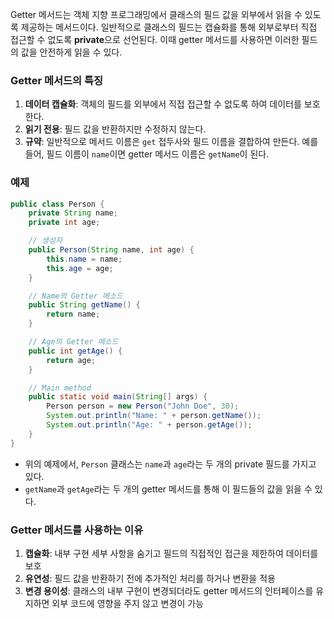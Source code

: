 Getter 메서드는 객체 지향 프로그래밍에서 클래스의 필드 값을 외부에서 읽을 수 있도록 제공하는 메서드이다. 일반적으로 클래스의 필드는 캡슐화를 통해 외부로부터 직접 접근할 수 없도록 **private**으로 선언된다. 이때 getter 메서드를 사용하면 이러한 필드의 값을 안전하게 읽을 수 있다.

### Getter 메서드의 특징

1. **데이터 캡슐화**: 객체의 필드를 외부에서 직접 접근할 수 없도록 하여 데이터를 보호한다.
2. **읽기 전용**: 필드 값을 반환하지만 수정하지 않는다.
3. **규약**: 일반적으로 메서드 이름은 `get` 접두사와 필드 이름을 결합하여 만든다. 예를 들어, 필드 이름이 `name`이면 getter 메서드 이름은 `getName`이 된다.

### 예제
~~~java
public class Person {
    private String name;
    private int age;

    // 생성자
    public Person(String name, int age) {
        this.name = name;
        this.age = age;
    }

    // Name의 Getter 메소드 
    public String getName() {
        return name;
    }

    // Age의 Getter 메소드
    public int getAge() {
        return age;
    }

    // Main method
    public static void main(String[] args) {
        Person person = new Person("John Doe", 30);
        System.out.println("Name: " + person.getName());
        System.out.println("Age: " + person.getAge());
    }
}
~~~
- 위의 예제에서, `Person` 클래스는 `name`과 `age`라는 두 개의 private 필드를 가지고 있다. 
- `getName`과 `getAge`라는 두 개의 getter 메서드를 통해 이 필드들의 값을 읽을 수 있다.

### Getter 메서드를 사용하는 이유

1. **캡슐화**: 내부 구현 세부 사항을 숨기고 필드의 직접적인 접근을 제한하여 데이터를 보호
2. **유연성**: 필드 값을 반환하기 전에 추가적인 처리를 하거나 변환을 적용
3. **변경 용이성**: 클래스의 내부 구현이 변경되더라도 getter 메서드의 인터페이스를 유지하면 외부 코드에 영향을 주지 않고 변경이 가능
